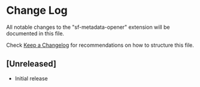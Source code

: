 # Change Log

All notable changes to the "sf-metadata-opener" extension will be documented in this file.

Check [Keep a Changelog](http://keepachangelog.com/) for recommendations on how to structure this file.

## [Unreleased]

- Initial release